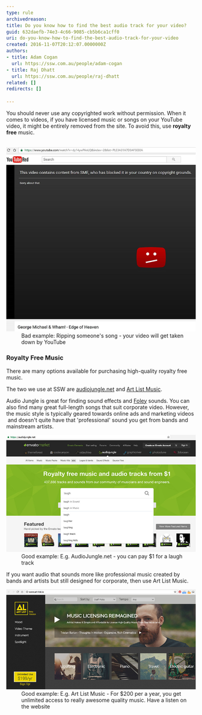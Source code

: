 ```yaml
---
type: rule
archivedreason: 
title: Do you know how to find the best audio track for your video?
guid: 632daefb-74e3-4c66-9085-cb5b6ca1cff0
uri: do-you-know-how-to-find-the-best-audio-track-for-your-video
created: 2016-11-07T20:12:07.0000000Z
authors:
- title: Adam Cogan
  url: https://ssw.com.au/people/adam-cogan
- title: Raj Dhatt
  url: https://ssw.com.au/people/raj-dhatt
related: []
redirects: []

---
```



​​​​You should never use any copyrighted work without permission. When it comes to videos, if you have licensed music or songs on your YouTube video, it might be entirely removed from the site. To avoid this, use <b>royalty free</b> music.​
<br><excerpt class='endintro'></excerpt><br>
<dl class="badImage"><dt> <img src="audio-video-bad.jpg" alt="audio-video-bad.jpg" /> </dt><dd>Bad example: Ripping someone's song - your video will get taken down by YouTube<br></dd></dl><h3 class="ssw15-rteElement-H3">Royalty Free Music <br></h3><p>There are many options available for purchasing high-quality royalty free music. <br></p><p>The two we use at SSW are <a href="https://audiojungle.net/" target="_blank">audiojungle.net</a> and <a href="https://artlist.io/" target="_blank">Art List Music</a>.</p><p>Audio Jungle is great for finding sound effects and <a href="https://en.wikipedia.org/wiki/Foley_%28filmmaking%29" target="_blank">Foley</a> sounds. You can also find many great full-length songs that suit corporate video. However, the music style is typically geared towards online ads and marketing videos  and doesn't quite have that 'professional' sound you get from bands and mainstream artists. <br></p><dl class="goodImage"><dt> <img src="audio-video-good-audiojungle.jpg" alt="audio-video-good-audiojungle.jpg" /> </dt><dd> Good example: E.g. AudioJungle.net - you can pay $1 for a laugh track <br></dd></dl><p>If you want audio that sounds more like professional music created by bands and artists but still designed for corporate, then use Art List Music.</p><dl class="goodImage"><dt> <img src="audio-video-good-art-list.jpg" alt="audio-video-good-art-list.jpg" /> </dt><dd>Good example: E.g. Art List Music - For $200 per a year, you get unlimited access to really awesome quality music. Have a listen on the website</dd></dl> <br>


